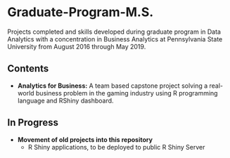# Graduate-Program-M.S. #
Projects completed and skills developed during graduate program in Data Analytics with a concentration in Business Analytics at Pennsylvania State University from August 2016 through May 2019.

## Contents ##
* **Analytics for Business:** A team based capstone project solving a real-world business problem in the gaming industry using R programming language and RShiny dashboard.

## In Progress ##
* **Movement of old projects into this repository**
  * R Shiny applications, to be deployed to public R Shiny Server
